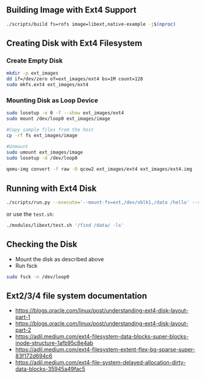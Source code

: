 ## Building Image with Ext4 Support

```bash    
./scripts/build fs=rofs image=libext,native-example -j$(nproc)
```

## Creating Disk with Ext4 Filesystem

### Create Empty Disk
```bash
mkdir -p ext_images
dd if=/dev/zero of=ext_images/ext4 bs=1M count=128
sudo mkfs.ext4 ext_images/ext4
```

### Mounting Disk as Loop Device
```bash
sudo losetup -o 0 -f --show ext_images/ext4
sudo mount /dev/loop0 ext_images/image

#Copy sample files from the host
cp -rf fs ext_images/image

#Unmount
sudo umount ext_images/image
sudo losetup -d /dev/loop0
    
qemu-img convert -f raw -O qcow2 ext_images/ext4 ext_images/ext4.img
```
    
## Running with Ext4 Disk

```bash
./scripts/run.py --execute='--mount-fs=ext,/dev/vblk1,/data /hello' --second-disk-image ./ext_images/ext4.img
```

or use the `test.sh`:

```bash
./modules/libext/test.sh '/find /data/ -ls'
```

## Checking the Disk

* Mount the disk as described above
* Run fsck

```bash
sudo fsck -n /dev/loop0
```

## Ext2/3/4 file system documentation
- https://blogs.oracle.com/linux/post/understanding-ext4-disk-layout-part-1
- https://blogs.oracle.com/linux/post/understanding-ext4-disk-layout-part-2
- https://adil.medium.com/ext4-filesystem-data-blocks-super-blocks-inode-structure-1afb95c8e4ab
- https://adil.medium.com/ext4-filesystem-extent-flex-bg-sparse-super-83f172d694c6
- https://adil.medium.com/ext4-file-system-delayed-allocation-dirty-data-blocks-35945a49fac5
